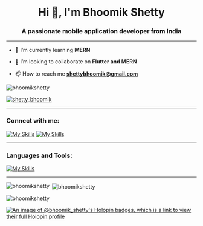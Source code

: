 <h1 align="center">Hi 👋, I'm Bhoomik Shetty</h1>
<h3 align="center">A passionate mobile application developer from India</h3>

<hr>

- 🌱 I’m currently learning **MERN**
  
- 👯 I’m looking to collaborate on **Flutter and MERN**
  
- 📫 How to reach me **shettybhoomik@gmail.com**
  
<p align="left"> <img src="https://komarev.com/ghpvc/?username=bhoomikshetty&label=Profile%20views&color=0e75b6&style=flat" alt="bhoomikshetty" /> </p>
<p align="left"> <a href="https://twitter.com/shetty_bhoomik" target="blank"><img src="https://img.shields.io/twitter/follow/shetty_bhoomik?logo=twitter&style=for-the-badge" alt="shetty_bhoomik" /></a> </p>

<hr>

<h3 align="left">Connect with me:</h3>
<a href='https://linkedin.com/in/bhoomikshetty'>
  
  [![My Skills](https://skillicons.dev/icons?i=linkedin)](https://linkedin.com/in/bhoomikshetty)
</a>
<a href='https://twitter.com/shetty_bhoomik'>
  [![My Skills](https://skillicons.dev/icons?i=twitter)](https://twitter.com/shetty_bhoomik)
</a>
</p>

<hr>

<h3 align="left">Languages and Tools:</h3>

[![My Skills](https://skillicons.dev/icons?i=java,python,flutter,androidstudio,swift,html,css,javascript,react,nodejs,express,flask,firebase,mongodb,mysql,postman,arduino&perline=6)](https://skillicons.dev)

<hr>

<p><img align="left" src="https://github-readme-stats.vercel.app/api/top-langs?username=bhoomikshetty&show_icons=true&locale=en&layout=compact" alt="bhoomikshetty" /></p>

<p>&nbsp;<img align="center" src="https://github-readme-stats.vercel.app/api?username=bhoomikshetty&show_icons=true&locale=en" alt="bhoomikshetty" /></p>

<p><img align="center" src="https://github-readme-streak-stats.herokuapp.com/?user=bhoomikshetty&" alt="bhoomikshetty" /></p>

[![An image of @bhoomik_shetty's Holopin badges, which is a link to view their full Holopin profile](https://holopin.me/bhoomik_shetty)](https://holopin.io/@bhoomik_shetty)
